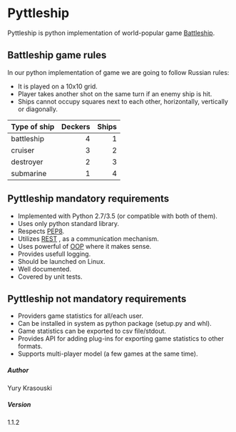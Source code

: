 # Pyttleship

Pyttleship is python implementation of world-popular game [Battleship].

## Battleship game rules

In our python implementation of game we are going to follow Russian rules:

 - It is played on a 10x10 grid.
 - Player takes another shot on the same turn if an enemy ship is hit.
 - Ships cannot occupy squares next to each other, horizontally, vertically or
   diagonally.

|Type of ship | Deckers | Ships |
|-------------|--------:|------:|
|battleship   |    4    |   1   |
|cruiser      |    3    |   2   |
|destroyer    |    2    |   3   |
|submarine    |    1    |   4   |


## Pyttleship mandatory requirements

 - Implemented with Python 2.7/3.5 (or compatible with both of them).
 - Uses only python standard library.
 - Respects [PEP8].
 - Utilizes [REST] , as a communication mechanism.
 - Uses powerful of [OOP] where it makes sense.
 - Provides usefull logging.
 - Should be launched on Linux.
 - Well documented.
 - Covered by unit tests.


## Pyttleship not mandatory requirements

 - Providers game statistics for all/each user.
 - Can be installed in system as python package (setup.py and whl).
 - Game statistics can be exported to csv file/stdout.
 - Provides API for adding plug-ins for exporting game statistics to other
   formats.
 - Supports multi-player model (a few games at the same time).


##### Author
Yury Krasouski

##### Version
1.1.2

[battleship]:https://en.wikipedia.org/wiki/Battleship_(game)
[REST]:https://en.wikipedia.org/wiki/Representational_state_transfer
[OOP]:https://en.wikipedia.org/wiki/Object-oriented_programming
[PEP8]:https://www.python.org/dev/peps/pep-0008/
